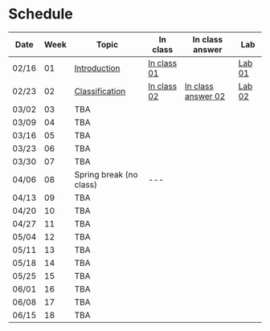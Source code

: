 Schedule
============================

|Date|Week|Topic|In class|In class answer|Lab|
|--|--|--|--|--|--|
|02/16|01|[Introduction](https://docs.google.com/presentation/d/1ztatFEZ_ghIF0ZdmfZVsvGJzaGIakfWofVq5JZtI838/edit#slide=id.p)|[In class 01](https://www.kaggle.com/code/nthuaiphys2021/2023-inclass-01/edit/run/119115460)||[Lab 01](https://www.kaggle.com/competitions/phys591000-2023-week01/overview)|
|02/23|02|[Classification](https://docs.google.com/presentation/d/1G4fdyiOR_eTJnFqFmA6jP2L8XhsVr2n1844SBcrIoTE/edit#slide=id.gc40c71273a_0_0)|[In class 02](https://www.kaggle.com/code/nthuaiphys2021/2023-inclass-02)|[In class answer 02]()|[Lab 02](https://www.kaggle.com/t/fcf7bfb919804b1dbb650284d04e5fd1)|
|03/02|03|TBA||||
|03/09|04|TBA||||
|03/16|05|TBA||||
|03/23|06|TBA||||
|03/30|07|TBA||||
|04/06|08|Spring break (no class)|---|||
|04/13|09|TBA||||
|04/20|10|TBA||||
|04/27|11|TBA||||
|05/04|12|TBA||||
|05/11|13|TBA||||
|05/18|14|TBA||||
|05/25|15|TBA||||
|06/01|16|TBA||||
|06/08|17|TBA||||
|06/15|18|TBA||||

